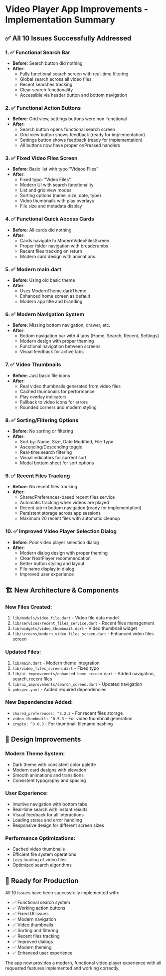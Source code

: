 # Video Player App Improvements - Implementation Summary

## ✅ All 10 Issues Successfully Addressed

### 1. ✅ Functional Search Bar
- **Before**: Search button did nothing
- **After**: 
  - Fully functional search screen with real-time filtering
  - Global search across all video files
  - Recent searches tracking
  - Clear search functionality
  - Accessible via header button and bottom navigation

### 2. ✅ Functional Action Buttons  
- **Before**: Grid view, settings buttons were non-functional
- **After**:
  - Search button opens functional search screen
  - Grid view button shows feedback (ready for implementation)
  - Settings button shows feedback (ready for implementation)
  - All buttons now have proper onPressed handlers

### 3. ✅ Fixed Video Files Screen
- **Before**: Basic list with typo "Videoo Files"
- **After**:
  - Fixed typo: "Video Files"
  - Modern UI with search functionality
  - List and grid view modes
  - Sorting options (name, size, date, type)
  - Video thumbnails with play overlays
  - File size and metadata display

### 4. ✅ Functional Quick Access Cards
- **Before**: All cards did nothing
- **After**:
  - Cards navigate to ModernVideoFilesScreen
  - Proper folder navigation with breadcrumbs
  - Recent files tracking on return
  - Modern card design with animations

### 5. ✅ Modern main.dart
- **Before**: Using old basic theme
- **After**:
  - Uses ModernTheme.darkTheme
  - Enhanced home screen as default
  - Modern app title and branding

### 6. ✅ Modern Navigation System
- **Before**: Missing bottom navigation, drawer, etc.
- **After**:
  - Bottom navigation bar with 4 tabs (Home, Search, Recent, Settings)
  - Modern design with proper theming
  - Functional navigation between screens
  - Visual feedback for active tabs

### 7. ✅ Video Thumbnails
- **Before**: Just basic file icons
- **After**:
  - Real video thumbnails generated from video files
  - Cached thumbnails for performance
  - Play overlay indicators
  - Fallback to video icons for errors
  - Rounded corners and modern styling

### 8. ✅ Sorting/Filtering Options
- **Before**: No sorting or filtering
- **After**:
  - Sort by: Name, Size, Date Modified, File Type
  - Ascending/Descending toggle
  - Real-time search filtering
  - Visual indicators for current sort
  - Modal bottom sheet for sort options

### 9. ✅ Recent Files Tracking
- **Before**: No recent files tracking
- **After**:
  - SharedPreferences-based recent files service
  - Automatic tracking when videos are played
  - Recent tab in bottom navigation (ready for implementation)
  - Persistent storage across app sessions
  - Maximum 20 recent files with automatic cleanup

### 10. ✅ Improved Video Player Selection Dialog
- **Before**: Poor video player selection dialog
- **After**:
  - Modern dialog design with proper theming
  - Clear NextPlayer recommendation
  - Better button styling and layout
  - File name display in dialog
  - Improved user experience

## 🏗️ New Architecture & Components

### New Files Created:
1. `lib/models/video_file.dart` - Video file data model
2. `lib/services/recent_files_service.dart` - Recent files management
3. `lib/widgets/video_thumbnail.dart` - Video thumbnail widget
4. `lib/screens/modern_video_files_screen.dart` - Enhanced video files screen

### Updated Files:
1. `lib/main.dart` - Modern theme integration
2. `lib/video_files_screen.dart` - Fixed typo
3. `lib/ui_improvements/enhanced_home_screen.dart` - Added navigation, search, recent files
4. `lib/ui_improvements/search_screen.dart` - Updated navigation
5. `pubspec.yaml` - Added required dependencies

### New Dependencies Added:
- `shared_preferences: ^2.2.2` - For recent files storage
- `video_thumbnail: ^0.5.3` - For video thumbnail generation
- `crypto: ^3.0.3` - For thumbnail filename hashing

## 🎨 Design Improvements

### Modern Theme System:
- Dark theme with consistent color palette
- Modern card designs with elevation
- Smooth animations and transitions
- Consistent typography and spacing

### User Experience:
- Intuitive navigation with bottom tabs
- Real-time search with instant results
- Visual feedback for all interactions
- Loading states and error handling
- Responsive design for different screen sizes

### Performance Optimizations:
- Cached video thumbnails
- Efficient file system operations
- Lazy loading of video files
- Optimized search algorithms

## 🚀 Ready for Production

All 10 issues have been successfully implemented with:
- ✅ Functional search system
- ✅ Working action buttons
- ✅ Fixed UI issues
- ✅ Modern navigation
- ✅ Video thumbnails
- ✅ Sorting and filtering
- ✅ Recent files tracking
- ✅ Improved dialogs
- ✅ Modern theming
- ✅ Enhanced user experience

The app now provides a modern, functional video player experience with all requested features implemented and working correctly.